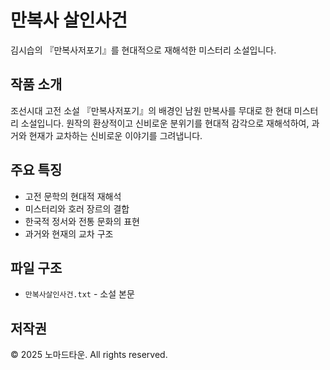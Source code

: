 # 만복사 살인사건

김시습의 『만복사저포기』를 현대적으로 재해석한 미스터리 소설입니다.

## 작품 소개

조선시대 고전 소설 『만복사저포기』의 배경인 남원 만복사를 무대로 한 현대 미스터리 소설입니다. 원작의 환상적이고 신비로운 분위기를 현대적 감각으로 재해석하여, 과거와 현재가 교차하는 신비로운 이야기를 그려냅니다.

## 주요 특징

- 고전 문학의 현대적 재해석
- 미스터리와 호러 장르의 결합
- 한국적 정서와 전통 문화의 표현
- 과거와 현재의 교차 구조

## 파일 구조

- `만복사살인사건.txt` - 소설 본문

## 저작권

© 2025 노마드타운. All rights reserved.
